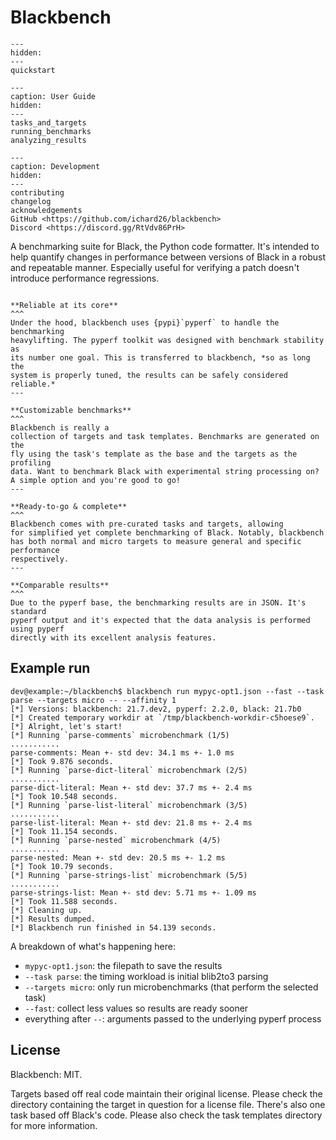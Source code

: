 # Blackbench

```{toctree}
---
hidden:
---
quickstart
```

```{toctree}
---
caption: User Guide
hidden:
---
tasks_and_targets
running_benchmarks
analyzing_results
```

```{toctree}
---
caption: Development
hidden:
---
contributing
changelog
acknowledgements
GitHub <https://github.com/ichard26/blackbench>
Discord <https://discord.gg/RtVdv86PrH>
```

A benchmarking suite for Black, the Python code formatter. It's intended to help
quantify changes in performance between versions of Black in a robust and repeatable
manner. Especially useful for verifying a patch doesn't introduce performance
regressions.

```{panels}

**Reliable at its core**
^^^
Under the hood, blackbench uses {pypi}`pyperf` to handle the benchmarking
heavylifting. The pyperf toolkit was designed with benchmark stability as
its number one goal. This is transferred to blackbench, *so as long the
system is properly tuned, the results can be safely considered reliable.*
---

**Customizable benchmarks**
^^^
Blackbench is really a
collection of targets and task templates. Benchmarks are generated on the
fly using the task's template as the base and the targets as the profiling
data. Want to benchmark Black with experimental string processing on?
A simple option and you're good to go!
---

**Ready-to-go & complete**
^^^
Blackbench comes with pre-curated tasks and targets, allowing
for simplified yet complete benchmarking of Black. Notably, blackbench
has both normal and micro targets to measure general and specific performance
respectively.
---

**Comparable results**
^^^
Due to the pyperf base, the benchmarking results are in JSON. It's standard
pyperf output and it's expected that the data analysis is performed using pyperf
directly with its excellent analysis features.

```

## Example run

```console
dev@example:~/blackbench$ blackbench run mypyc-opt1.json --fast --task parse --targets micro -- --affinity 1
[*] Versions: blackbench: 21.7.dev2, pyperf: 2.2.0, black: 21.7b0
[*] Created temporary workdir at `/tmp/blackbench-workdir-c5hoese9`.
[*] Alright, let's start!
[*] Running `parse-comments` microbenchmark (1/5)
...........
parse-comments: Mean +- std dev: 34.1 ms +- 1.0 ms
[*] Took 9.876 seconds.
[*] Running `parse-dict-literal` microbenchmark (2/5)
...........
parse-dict-literal: Mean +- std dev: 37.7 ms +- 2.4 ms
[*] Took 10.548 seconds.
[*] Running `parse-list-literal` microbenchmark (3/5)
...........
parse-list-literal: Mean +- std dev: 21.8 ms +- 2.4 ms
[*] Took 11.154 seconds.
[*] Running `parse-nested` microbenchmark (4/5)
...........
parse-nested: Mean +- std dev: 20.5 ms +- 1.2 ms
[*] Took 10.79 seconds.
[*] Running `parse-strings-list` microbenchmark (5/5)
...........
parse-strings-list: Mean +- std dev: 5.71 ms +- 1.09 ms
[*] Took 11.588 seconds.
[*] Cleaning up.
[*] Results dumped.
[*] Blackbench run finished in 54.139 seconds.
```

A breakdown of what's happening here:

- `mypyc-opt1.json`: the filepath to save the results
- `--task parse`: the timing workload is initial blib2to3 parsing
- `--targets micro`: only run microbenchmarks (that perform the selected task)
- `--fast`: collect less values so results are ready sooner
- everything after `--`: arguments passed to the underlying pyperf process

## License

Blackbench: MIT.

Targets based off real code maintain their original license. Please check the directory
containing the target in question for a license file. There's also one task based off
Black's code. Please also check the task templates directory for more information.
